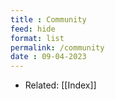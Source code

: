 ```yaml
---
title : Community
feed: hide
format: list
permalink: /community
date : 09-04-2023
---
```


- Related: [[Index]]